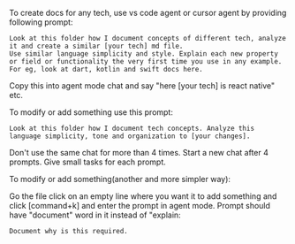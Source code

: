 To create docs for any tech, use vs code agent or cursor agent by providing following prompt:

```
Look at this folder how I document concepts of different tech, analyze it and create a similar [your tech] md file.
Use similar language simplicity and style. Explain each new property or field or functionality the very first time you use in any example.
For eg, look at dart, kotlin and swift docs here.
```
Copy this into agent mode chat and say "here [your tech] is react native" etc.


To modify or add something use this prompt:

```
Look at this folder how I document tech concepts. Analyze this language simplicity, tone and organization to [your changes].
```

Don't use the same chat for more than 4 times. Start a new chat after 4 prompts.
Give small tasks for each prompt.

To modify or add something(another and more simpler way):

Go the file click on an empty line where you want it to add something and click [command+k] and enter the prompt in agent mode. Prompt should have "document" word in it instead of "explain:

```
Document why is this required.
```